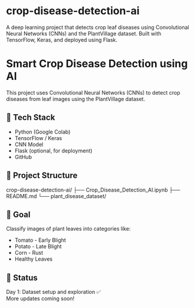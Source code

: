 # crop-disease-detection-ai
A deep learning project that detects crop leaf diseases using Convolutional Neural Networks (CNNs) and the PlantVillage dataset. Built with TensorFlow, Keras, and deployed using Flask.

# Smart Crop Disease Detection using AI
This project uses Convolutional Neural Networks (CNNs) to detect crop diseases from leaf images using the PlantVillage dataset.

## 🔧 Tech Stack
- Python (Google Colab)
- TensorFlow / Keras
- CNN Model
- Flask (optional, for deployment)
- GitHub

## 📁 Project Structure
crop-disease-detection-ai/
├── Crop_Disease_Detection_AI.ipynb
├── README.md
└── plant_disease_dataset/

## 🧠 Goal
Classify images of plant leaves into categories like:
- Tomato - Early Blight
- Potato - Late Blight
- Corn - Rust
- Healthy Leaves

## 🚀 Status
Day 1: Dataset setup and exploration ✅  
More updates coming soon!
